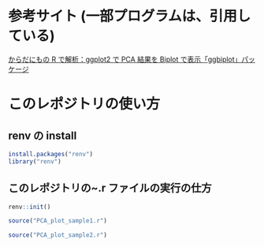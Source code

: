 # 参考サイト (一部プログラムは、引用している)

[からだにもの R で解析：ggplot2 で PCA 結果を Biplot で表示「ggbiplot」パッケージ](https://www.karada-good.net/analyticsr/r-534/)

# このレポジトリの使い方

## renv の install

```r
install.packages("renv")
library("renv")
```

## このレポジトリの~.r ファイルの実行の仕方

```r
renv::init()
```

```r
source("PCA_plot_sample1.r")
```

```r
source("PCA_plot_sample2.r")
```
